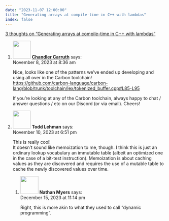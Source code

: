 ```yaml
---
date: "2023-11-07 12:00:00"
title: "Generating arrays at compile-time in C++ with lambdas"
index: false
---
```


[3 thoughts on &ldquo;Generating arrays at compile-time in C++ with lambdas&rdquo;](/lemire/blog/2023/11-07-generating-arrays-at-compile-time-in-c-with-lambdas)

<ol class="comment-list">
<li id="comment-656040" class="comment even thread-even depth-1">
<div class="comment-author vcard">
<img alt src="https://secure.gravatar.com/avatar/cb008c9f490e3faed32ef45d18090124?s=56&#038;d=mm&#038;r=g" srcset="https://secure.gravatar.com/avatar/cb008c9f490e3faed32ef45d18090124?s=112&#038;d=mm&#038;r=g 2x" class="avatar avatar-56 photo" height="56" width="56" decoding="async" /> <b class="fn"><a href="https://chandlerc.blog/" class="url" rel="ugc external nofollow">Chandler Carruth</a></b> <span class="says">says:</span> </div>
<div class="comment-metadata"><time datetime="2023-11-08T08:36:42+00:00">November 8, 2023 at 8:36 am</time></a> </div>
<div class="comment-content">
<p>Nice, looks like one of the patterns we&rsquo;ve ended up developing and using all over in the Carbon toolchain!<br/>
<a href="https://github.com/carbon-language/carbon-lang/blob/trunk/toolchain/lex/tokenized_buffer.cpp#L85-L95" rel="nofollow ugc">https://github.com/carbon-language/carbon-lang/blob/trunk/toolchain/lex/tokenized_buffer.cpp#L85-L95</a></p>
<p>If you&rsquo;re looking at any of the Carbon toolchain, always happy to chat / answer questions / etc on our Discord (or via email). Cheers!</p>
</div>
</li>
<li id="comment-656078" class="comment odd alt thread-odd thread-alt depth-1 parent">
<div class="comment-author vcard">
<img alt src="https://secure.gravatar.com/avatar/b53e3475ab7164b049dd404ab0a89a0e?s=56&#038;d=mm&#038;r=g" srcset="https://secure.gravatar.com/avatar/b53e3475ab7164b049dd404ab0a89a0e?s=112&#038;d=mm&#038;r=g 2x" class="avatar avatar-56 photo" height="56" width="56" decoding="async" /> <b class="fn">Todd Lehman</b> <span class="says">says:</span> </div>
<div class="comment-metadata"><time datetime="2023-11-10T18:51:07+00:00">November 10, 2023 at 6:51 pm</time></a> </div>
<div class="comment-content">
<p>This is really cool!<br/>
It doesn&rsquo;t sound like memoization to me, though. I think this is just an ordinary lookup vocabulary an immutable table (albeit an optimized one in the case of a bit-test instruction). Memoization is about caching values as they are discovered and requires the use of a mutable table to cache the newly discovered values over time.</p>
</div>
<ol class="children">
<li id="comment-656989" class="comment even depth-2">
<div class="comment-author vcard">
<img alt src="https://secure.gravatar.com/avatar/335f4863ad3e7c521d63e242ab2886e0?s=56&#038;d=mm&#038;r=g" srcset="https://secure.gravatar.com/avatar/335f4863ad3e7c521d63e242ab2886e0?s=112&#038;d=mm&#038;r=g 2x" class="avatar avatar-56 photo" height="56" width="56" loading="lazy" decoding="async" /> <b class="fn">Nathan Myers</b> <span class="says">says:</span> </div>
<div class="comment-metadata"><time datetime="2023-12-15T23:14:44+00:00">December 15, 2023 at 11:14 pm</time></a> </div>
<div class="comment-content">
<p>Right, this is more akin to what they used to call &ldquo;dynamic programming&rdquo;.</p>
</div>
</li>
</ol>
</li>
</ol>

